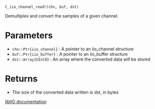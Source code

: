 ```
C_iio_channel_read!(chn, buf, dst)
```

Demultiplex and convert the samples of a given channel.

# Parameters

  * `chn::Ptr{iio_channel}` : A pointer to an iio_channel structure
  * `buf::Ptr{iio_buffer}` : A pointer to an iio_buffer structure
  * `dst::Array{UInt8}` : An array where the converted data will be stored

# Returns

  * The size of the converted data written is dst, in bytes

[libIIO documentation](https://analogdevicesinc.github.io/libiio/master/libiio/group__Channel.html#ga5c01edc37b0b57aef503abd5989a6a30)

